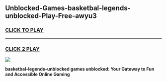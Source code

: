 
## Unblocked-Games-basketbal-legends-unblocked-Play-Free-awyu3
<h3>
<a href="https://premium76.site?title=basketbal-legends-unblocked&ref=18A1">CLICK TO PLAY</a></h3>
<hr>

<h3>
<a href="https://premium76.site?title=basketbal-legends-unblocked&ref=18A1">CLICK 2 PLAY</a>
  
</h3>

<a href="https://premium76.site?title=basketbal-legends-unblocked&ref=18A1"><img src="https://clearcache.store/games.png"></a>


**basketbal-legends-unblocked games unblocked: Your Gateway to Fun and Accessible Online Gaming**
